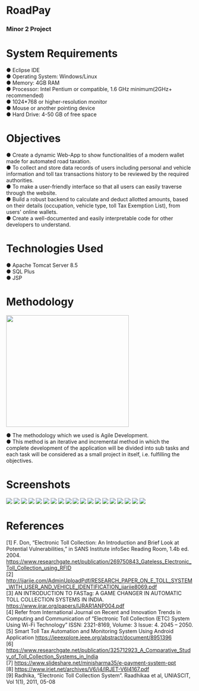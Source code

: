 # RoadPay

### Minor 2 Project

# System Requirements
● Eclipse IDE<br>
● Operating System: Windows/Linux<br>
● Memory: 4GB RAM<br>
● Processor: Intel Pentium or compatible, 1.6 GHz minimum(2GHz+ recommended)<br>
● 1024*768 or higher-resolution monitor<br>
● Mouse or another pointing device<br>
● Hard Drive: 4-50 GB of free space<br>

# Objectives
● Create a dynamic Web-App to show functionalities of a modern wallet made for automated road taxation.<br>
● To collect and store data records of users including personal and vehicle information and toll tax transactions history to be reviewed by the required authorities.<br>
● To make a user-friendly interface so that all users can easily traverse through the website.<br>
● Build a robust backend to calculate and deduct allotted amounts, based on their details (occupation, vehicle type, toll Tax Exemption List), from users' online wallets.<br>
● Create a well-documented and easily interpretable code for other developers to understand.<br>

# Technologies Used
● Apache Tomcat Server 8.5<br>
● SQL Plus<br>
● JSP<br>

# Methodology
<p float="left">
 <img src="https://github.com/Nikunjbansal99/RoadPay/blob/main/img/Methodology.PNG" width="330" height="300" />
</p>
● The methodology which we used is Agile Development. <br>
● This method is an iterative and incremental method in which the complete development of the application will be divided into sub tasks and each task will be considered as a small project in itself, i.e. fulfilling the objectives.<br>

# Screenshots 
<p float="left">
 <img src="https://github.com/Nikunjbansal99/RoadPay/blob/main/img/RoadPay EndTerm Minor 2.png"/>
<img src="https://github.com/Nikunjbansal99/RoadPay/blob/main/img/RoadPay EndTerm Minor 2 (1).png"/>
<img src="https://github.com/Nikunjbansal99/RoadPay/blob/main/img/RoadPay EndTerm Minor 2 (2).png"/>
<img src="https://github.com/Nikunjbansal99/RoadPay/blob/main/img/RoadPay EndTerm Minor 2 (3).png"/>
<img src="https://github.com/Nikunjbansal99/RoadPay/blob/main/img/RoadPay EndTerm Minor 2 (4).png"/>
<img src="https://github.com/Nikunjbansal99/RoadPay/blob/main/img/RoadPay EndTerm Minor 2 (5).png"/>
<img src="https://github.com/Nikunjbansal99/RoadPay/blob/main/img/RoadPay EndTerm Minor 2 (6).png"/>
<img src="https://github.com/Nikunjbansal99/RoadPay/blob/main/img/RoadPay EndTerm Minor 2 (7).png"/>
<img src="https://github.com/Nikunjbansal99/RoadPay/blob/main/img/RoadPay EndTerm Minor 2 (8).png"/>
<img src="https://github.com/Nikunjbansal99/RoadPay/blob/main/img/RoadPay EndTerm Minor 2 (9).png"/>
<img src="https://github.com/Nikunjbansal99/RoadPay/blob/main/img/RoadPay EndTerm Minor 2 (10).png"/>
<img src="https://github.com/Nikunjbansal99/RoadPay/blob/main/img/RoadPay EndTerm Minor 2 (11).png"/>
<img src="https://github.com/Nikunjbansal99/RoadPay/blob/main/img/RoadPay EndTerm Minor 2 (12).png"/>
<img src="https://github.com/Nikunjbansal99/RoadPay/blob/main/img/RoadPay EndTerm Minor 2 (13).png"/>
<img src="https://github.com/Nikunjbansal99/RoadPay/blob/main/img/RoadPay EndTerm Minor 2 (14).png"/>
<img src="https://github.com/Nikunjbansal99/RoadPay/blob/main/img/RoadPay EndTerm Minor 2 (15).png"/>
<img src="https://github.com/Nikunjbansal99/RoadPay/blob/main/img/RoadPay EndTerm Minor 2 (16).png"/>
<img src="https://github.com/Nikunjbansal99/RoadPay/blob/main/img/RoadPay EndTerm Minor 2 (17).png"/>
<img src="https://github.com/Nikunjbansal99/RoadPay/blob/main/img/RoadPay EndTerm Minor 2 (18).png"/>
</p>





# References
[1] F. Don, “Electronic Toll Collection: An Introduction and Brief Look at Potential Vulnerabilities,” in SANS Institute infoSec Reading Room, 1.4b ed. 2004. https://www.researchgate.net/publication/269750843_Gateless_Electronic_Toll_Collection_using_RFID<br>
[2] http://ijariie.com/AdminUploadPdf/RESEARCH_PAPER_ON_E_TOLL_SYSTEM_WITH_USER_AND_VEHICLE_IDENTIFICATION_ijariie8069.pdf<br>
[3] AN INTRODUCTION TO FASTag: A GAME CHANGER IN AUTOMATIC TOLL COLLECTION SYSTEMS IN INDIA. https://www.ijrar.org/papers/IJRAR1ANP004.pdf<br>
[4] Refer from International Journal on Recent and Innovation Trends in Computing and Communication of “Electronic Toll Collection (ETC) System Using Wi-Fi Technology” ISSN: 2321-8169, Volume: 3 Issue: 4. 2045 – 2050.<br>
[5] Smart Toll Tax Automation and Monitoring System Using Android Application https://ieeexplore.ieee.org/abstract/document/8951396<br>
[6] https://www.researchgate.net/publication/325712923_A_Comparative_Study_of_Toll_Collection_Systems_in_India<br>
[7] https://www.slideshare.net/minisharma35/e-payment-system-ppt<br>
[8] https://www.irjet.net/archives/V6/i4/IRJET-V6I4167.pdf<br>
[9] Radhika, “Electronic Toll Collection System”. Raadhikaa et al, UNIASCIT, Vol 1(1), 2011, 05-08<br>
